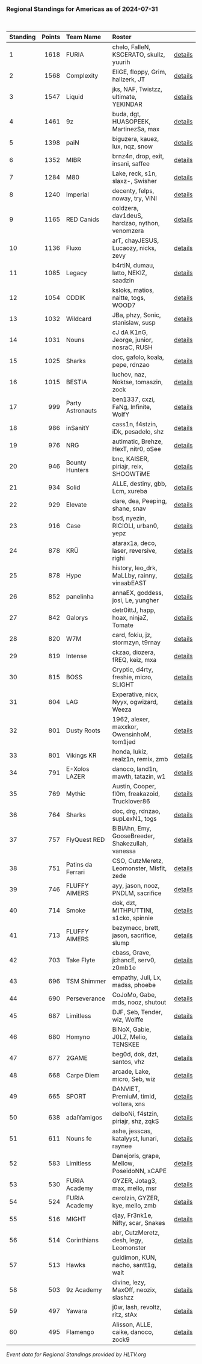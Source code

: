 ### Regional Standings for Americas as of 2024-07-31<br />
<br />

| Standing | Points | Team Name         | Roster                                           |                                                                                        |
| :- | -: | :- | :- | :- |
| 1        |   1618 | FURIA             | chelo, FalleN, KSCERATO, skullz, yuurih          | [details](details/0011--furia--chelo-fallen-kscerato-skullz-yuurih.md)                 |
| 2        |   1568 | Complexity        | EliGE, floppy, Grim, hallzerk, JT                | [details](details/0013--complexity--elige-floppy-grim-hallzerk-jt.md)                  |
| 3        |   1547 | Liquid            | jks, NAF, Twistzz, ultimate, YEKINDAR            | [details](details/0015--liquid--jks-naf-twistzz-ultimate-yekindar.md)                  |
| 4        |   1461 | 9z                | buda, dgt, HUASOPEEK, MartinezSa, max            | [details](details/0017--9z--buda-dgt-huasopeek-martinezsa-max.md)                      |
| 5        |   1398 | paiN              | biguzera, kauez, lux, nqz, snow                  | [details](details/0022--pain--biguzera-kauez-lux-nqz-snow.md)                          |
| 6        |   1352 | MIBR              | brnz4n, drop, exit, insani, saffee               | [details](details/0024--mibr--brnz4n-drop-exit-insani-saffee.md)                       |
| 7        |   1284 | M80               | Lake, reck, s1n, slaxz-, Swisher                 | [details](details/0026--m80--lake-reck-s1n-slaxz--swisher.md)                          |
| 8        |   1240 | Imperial          | decenty, felps, noway, try, VINI                 | [details](details/0029--imperial--decenty-felps-noway-try-vini.md)                     |
| 9        |   1165 | RED Canids        | coldzera, dav1deuS, hardzao, nython, venomzera   | [details](details/0038--red_canids--coldzera-dav1deus-hardzao-nython-venomzera.md)     |
| 10       |   1136 | Fluxo             | arT, chayJESUS, Lucaozy, nicks, zevy             | [details](details/0040--fluxo--art-chayjesus-lucaozy-nicks-zevy.md)                    |
| 11       |   1085 | Legacy            | b4rtiN, dumau, latto, NEKIZ, saadzin             | [details](details/0047--legacy--b4rtin-dumau-latto-nekiz-saadzin.md)                   |
| 12       |   1054 | ODDIK             | ksloks, matios, naitte, togs, WOOD7              | [details](details/0050--oddik--ksloks-matios-naitte-togs-wood7.md)                     |
| 13       |   1032 | Wildcard          | JBa, phzy, Sonic, stanislaw, susp                | [details](details/0053--wildcard--jba-phzy-sonic-stanislaw-susp.md)                    |
| 14       |   1031 | Nouns             | cJ dA K1nG, Jeorge, junior, nosraC, RUSH         | [details](details/0054--nouns--cj_da_k1ng-jeorge-junior-nosrac-rush.md)                |
| 15       |   1025 | Sharks            | doc, gafolo, koala, pepe, rdnzao                 | [details](details/0055--sharks--doc-gafolo-koala-pepe-rdnzao.md)                       |
| 16       |   1015 | BESTIA            | luchov, naz, Noktse, tomaszin, zock              | [details](details/0059--bestia--luchov-naz-noktse-tomaszin-zock.md)                    |
| 17       |    999 | Party Astronauts  | ben1337, cxzi, FaNg, Infinite, WolfY             | [details](details/0061--party_astronauts--ben1337-cxzi-fang-infinite-wolfy.md)         |
| 18       |    986 | inSanitY          | cass1n, f4stzin, iDk, pesadelo, shz              | [details](details/0062--insanity--cass1n-f4stzin-idk-pesadelo-shz.md)                  |
| 19       |    976 | NRG               | autimatic, Brehze, HexT, nitr0, oSee             | [details](details/0066--nrg--autimatic-brehze-hext-nitr0-osee.md)                      |
| 20       |    946 | Bounty Hunters    | bnc, KAISER, piriajr, reix, SHOOWTiME            | [details](details/0073--bounty_hunters--bnc-kaiser-piriajr-reix-shoowtime.md)          |
| 21       |    934 | Solid             | ALLE, destiny, gbb, Lcm, xureba                  | [details](details/0082--solid--alle-destiny-gbb-lcm-xureba.md)                         |
| 22       |    929 | Elevate           | dare, dea, Peeping, shane, snav                  | [details](details/0083--elevate--dare-dea-peeping-shane-snav.md)                       |
| 23       |    916 | Case              | bsd, nyezin, RICIOLI, urban0, yepz               | [details](details/0086--case--bsd-nyezin-ricioli-urban0-yepz.md)                       |
| 24       |    878 | KRÜ               | atarax1a, deco, laser, reversive, righi          | [details](details/0093--kr_--atarax1a-deco-laser-reversive-righi.md)                   |
| 25       |    878 | Hype              | history, leo_drk, MaLLby, rainny, vinaabEAST     | [details](details/0094--hype--history-leo_drk-mallby-rainny-vinaabeast.md)             |
| 26       |    852 | panelinha         | annaEX, goddess, josi, Le, yungher               | [details](details/0103--panelinha--annaex-goddess-josi-le-yungher.md)                  |
| 27       |    842 | Galorys           | detr0ittJ, happ, hoax, ninjaZ, Tomate            | [details](details/0110--galorys--detr0ittj-happ-hoax-ninjaz-tomate.md)                 |
| 28       |    820 | W7M               | card, fokiu, jz, stormzyn, t9rnay                | [details](details/0114--w7m--card-fokiu-jz-stormzyn-t9rnay.md)                         |
| 29       |    819 | Intense           | ckzao, diozera, fREQ, keiz, mxa                  | [details](details/0116--intense--ckzao-diozera-freq-keiz-mxa.md)                       |
| 30       |    815 | BOSS              | Cryptic, d4rty, freshie, micro, SLIGHT           | [details](details/0117--boss--cryptic-d4rty-freshie-micro-slight.md)                   |
| 31       |    804 | LAG               | Experative, nicx, Nyyx, ogwizard, Weeza          | [details](details/0120--lag--experative-nicx-nyyx-ogwizard-weeza.md)                   |
| 32       |    801 | Dusty Roots       | 1962, alexer, maxxkor, OwensinhoM, tom1jed       | [details](details/0121--dusty_roots--1962-alexer-maxxkor-owensinhom-tom1jed.md)        |
| 33       |    801 | Vikings KR        | honda, lukiz, realz1n, remix, zmb                | [details](details/0122--vikings_kr--honda-lukiz-realz1n-remix-zmb.md)                  |
| 34       |    791 | E-Xolos LAZER     | danoco, land1n, mawth, tatazin, w1               | [details](details/0125--e-xolos_lazer--danoco-land1n-mawth-tatazin-w1.md)              |
| 35       |    769 | Mythic            | Austin, Cooper, fl0m, freakazoid, Trucklover86   | [details](details/0132--mythic--austin-cooper-fl0m-freakazoid-trucklover86.md)         |
| 36       |    764 | Sharks            | doc, drg, rdnzao, supLexN1, togs                 | [details](details/0135--sharks--doc-drg-rdnzao-suplexn1-togs.md)                       |
| 37       |    757 | FlyQuest RED      | BiBiAhn, Emy, GooseBreeder, Shakezullah, vanessa | [details](details/0137--flyquest_red--bibiahn-emy-goosebreeder-shakezullah-vanessa.md) |
| 38       |    751 | Patins da Ferrari | CSO, CutzMeretz, Leomonster, Misfit, zede        | [details](details/0139--patins_da_ferrari--cso-cutzmeretz-leomonster-misfit-zede.md)   |
| 39       |    746 | FLUFFY AIMERS     | ayy, jason, nooz, PNDLM, sacrifice               | [details](details/0140--fluffy_aimers--ayy-jason-nooz-pndlm-sacrifice.md)              |
| 40       |    714 | Smoke             | dok, dzt, MITHPUTTINI, s1cko, spinnie            | [details](details/0149--smoke--dok-dzt-mithputtini-s1cko-spinnie.md)                   |
| 41       |    713 | FLUFFY AIMERS     | bezymecc, brett, jason, sacrifice, slump         | [details](details/0150--fluffy_aimers--bezymecc-brett-jason-sacrifice-slump.md)        |
| 42       |    703 | Take Flyte        | cbass, Grave, jchancE, serv0, z0mb1e             | [details](details/0152--take_flyte--cbass-grave-jchance-serv0-z0mb1e.md)               |
| 43       |    696 | TSM Shimmer       | empathy, Juli, Lx, madss, phoebe                 | [details](details/0155--tsm_shimmer--empathy-juli-lx-madss-phoebe.md)                  |
| 44       |    690 | Perseverance      | CoJoMo, Gabe, mds, nooz, shutout                 | [details](details/0159--perseverance--cojomo-gabe-mds-nooz-shutout.md)                 |
| 45       |    687 | Limitless         | DJF, Seb, Tender, wiz, Wolffe                    | [details](details/0160--limitless--djf-seb-tender-wiz-wolffe.md)                       |
| 46       |    680 | Homyno            | BiNoX, Gabie, J0LZ, Melio, TENSKEE               | [details](details/0162--homyno--binox-gabie-j0lz-melio-tenskee.md)                     |
| 47       |    677 | 2GAME             | beg0d, dok, dzt, santos, vhz                     | [details](details/0163--2game--beg0d-dok-dzt-santos-vhz.md)                            |
| 48       |    668 | Carpe Diem        | arcade, Lake, micro, Seb, wiz                    | [details](details/0167--carpe_diem--arcade-lake-micro-seb-wiz.md)                      |
| 49       |    665 | SPORT             | DANVIET, PremiuM, timid, voltera, xns            | [details](details/0171--sport--danviet-premium-timid-voltera-xns.md)                   |
| 50       |    638 | adalYamigos       | delboNi, f4stzin, piriajr, shz, zqkS             | [details](details/0177--adalyamigos--delboni-f4stzin-piriajr-shz-zqks.md)              |
| 51       |    611 | Nouns fe          | ashe, jesscas, katalyyst, lunari, raynee         | [details](details/0182--nouns_fe--ashe-jesscas-katalyyst-lunari-raynee.md)             |
| 52       |    583 | Limitless         | Danejoris, grape, Mellow, PoseidoNN, xCAPE       | [details](details/0186--limitless--danejoris-grape-mellow-poseidonn-xcape.md)          |
| 53       |    530 | FURIA Academy     | GYZER, Jotag3, max, mello, msr                   | [details](details/0192--furia_academy--gyzer-jotag3-max-mello-msr.md)                  |
| 54       |    524 | FURIA Academy     | cerolzin, GYZER, kye, mello, zmb                 | [details](details/0193--furia_academy--cerolzin-gyzer-kye-mello-zmb.md)                |
| 55       |    516 | MIGHT             | djay, Fr3nk1e, Nifty, scar, Snakes               | [details](details/0196--might--djay-fr3nk1e-nifty-scar-snakes.md)                      |
| 56       |    514 | Corinthians       | abr, CutzMeretz, desh, legy, Leomonster          | [details](details/0197--corinthians--abr-cutzmeretz-desh-legy-leomonster.md)           |
| 57       |    513 | Hawks             | guidimon, KUN, nacho, santt1g, wait              | [details](details/0198--hawks--guidimon-kun-nacho-santt1g-wait.md)                     |
| 58       |    503 | 9z Academy        | divine, lezy, MaxOff, neozix, slashzz            | [details](details/0200--9z_academy--divine-lezy-maxoff-neozix-slashzz.md)              |
| 59       |    497 | Yawara            | j0w, lash, revoltz, ritz, stAx                   | [details](details/0201--yawara--j0w-lash-revoltz-ritz-stax.md)                         |
| 60       |    495 | Flamengo          | Alisson, ALLE, caike, danoco, zock9              | [details](details/0202--flamengo--alisson-alle-caike-danoco-zock9.md)                  |


_Event data for Regional Standings provided by HLTV.org_<br />
